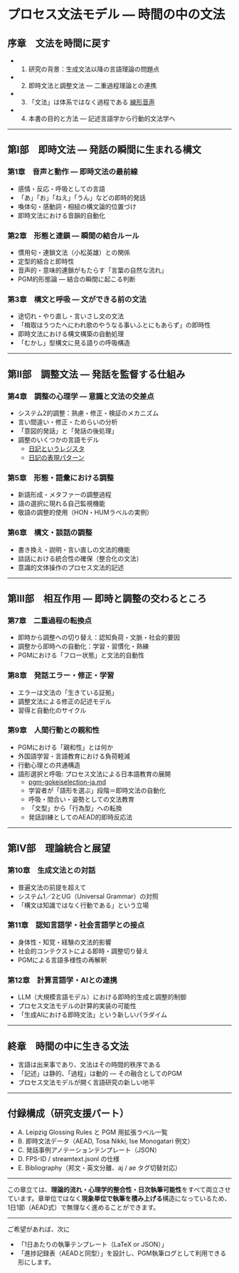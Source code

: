 # **プロセス文法モデル ― 時間の中の文法**

## **序章　文法を時間に戻す**

- 1. 研究の背景：生成文法以降の言語理論の問題点
- 2. 即時文法と調整文法 ― 二重過程理論との連携
- 3. 「文法」は体系ではなく過程である [線形音声](contents/pgm-linear-sound-ja.md)
- 4. 本書の目的と方法 ― 記述言語学から行動的文法学へ

---

## **第Ⅰ部　即時文法 ― 発話の瞬間に生まれる構文**

### 第1章　音声と動作 ― 即時文法の最前線

- 感情・反応・呼吸としての言語
- 「あ」「お」「ねえ」「うん」などの即時的発話
- 喚体句・感動詞・相槌の構文論的位置づけ
- 即時文法における音韻的自動化

### 第2章　形態と連鎖 ― 瞬間の結合ルール

- 慣用句・連鎖文法（小松英雄）との関係
- 定型的結合と即時性
- 音声的・意味的連鎖がもたらす「言葉の自然な流れ」
- PGM的形態論 ― 結合の瞬間に起こる判断

### 第3章　構文と呼吸 ― 文ができる前の文法

- 途切れ・やり直し・言いさし文の文法
- 「楫取はうつたへにわれ歌のやうなる事いふとにもあらず」の即時性
- 即時文法における構文構築の自動処理
- 「むかし」型構文に見る語りの呼吸構造

---

## **第Ⅱ部　調整文法 ― 発話を監督する仕組み**

### 第4章　調整の心理学 ― 意識と文法の交差点

- システム2的調整：熟慮・修正・検証のメカニズム
- 言い間違い・修正・ためらいの分析
- 「意図的発話」と「発話の後処理」
- 調整のいくつかの言語モデル
  - [日記というレジスタ](contents/diary-register-notes-ja.md)
  - [日記の表現パターン](contents/diary-register-patterns-ja.md)

### 第5章　形態・語彙における調整

- 新語形成・メタファーの調整過程
- 語の選択に現れる自己監視機能
- 敬語の調整的使用（HON・HUMラベルの実例）

### 第6章　構文・談話の調整

- 書き換え・説明・言い直しの文法的機能
- 談話における統合性の確保（整合化の文法）
- 意識的文体操作のプロセス文法的記述

---

## **第Ⅲ部　相互作用 ― 即時と調整の交わるところ**

### 第7章　二重過程の転換点

- 即時から調整への切り替え：認知負荷・文脈・社会的要因
- 調整から即時への自動化：学習・習慣化・熟練
- PGMにおける「フロー状態」と文法的自動性

### 第8章　発話エラー・修正・学習

- エラーは文法の「生きている証拠」
- 調整文法による修正の記述モデル
- 習得と自動化のサイクル

### 第9章　人間行動との親和性

- PGMにおける「親和性」とは何か
- 外国語学習・言語教育における負荷軽減
- 行動心理との共通構造
- 語形選択と呼吸: プロセス文法による日本語教育の展開
  - [pgm-gokeiselection-ja.md](contents/pgm-gokeiselection-ja.md)
  - 学習者が「語形を選ぶ」段階＝即時文法の自動化
  - 呼吸・間合い・姿勢としての文法教育
  - 「文型」から「行為型」への転換
  - 発話訓練としてのAEAD的即時反応法

---

## **第Ⅳ部　理論統合と展望**

### 第10章　生成文法との対話

- 普遍文法の前提を超えて
- システム1／2とUG（Universal Grammar）の対照
- 「構文は知識ではなく行動である」という立場

### 第11章　認知言語学・社会言語学との接点

- 身体性・知覚・経験の文法的影響
- 社会的コンテクストによる即時・調整切り替え
- PGMによる言語多様性の再解釈

### 第12章　計算言語学・AIとの連携

- LLM（大規模言語モデル）における即時的生成と調整的制御
- プロセス文法モデルの計算的実装の可能性
- 「生成AIにおける即時文法」という新しいパラダイム

---

## **終章　時間の中に生きる文法**

- 言語は出来事であり、文法はその時間的秩序である
- 「記述」は静的、「過程」は動的 ― その融合としてのPGM
- プロセス文法モデルが開く言語研究の新しい地平

---

## **付録構成（研究支援パート）**

- A. Leipzig Glossing Rules と PGM 用拡張ラベル一覧
- B. 即時文法データ（AEAD, Tosa Nikki, Ise Monogatari 例文）
- C. 発話事例アノテーションテンプレート（JSON）
- D. FPS-ID / streamtext.jsonl の仕様
- E. Bibliography（邦文・英文分離、aj / ae タグ切替対応）

---

この章立ては、**理論的流れ・心理学的整合性・日次執筆可能性**をすべて両立させています。章単位ではなく**現象単位で執筆を積み上げる**構造になっているため、1日1節（AEAD式）で無理なく進めることができます。

---

ご希望があれば、次に

- 「1日あたりの執筆テンプレート（LaTeX or JSON）」
- 「進捗記録表（AEADと同型）」を設計し、PGM執筆ログとして利用できる形にします。

